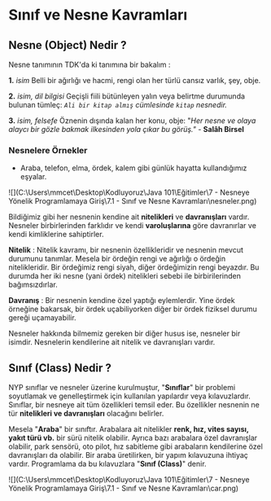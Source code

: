 # Sınıf ve Nesne Kavramları

## Nesne (Object) Nedir ?

Nesne tanımının TDK'da ki tanımına bir bakalım : 

**1.** *isim* Belli bir ağırlığı ve hacmi, rengi olan her türlü cansız varlık, şey, obje.

**2.** *isim, dil bilgisi* Geçişli fiili bütünleyen yalın veya belirtme durumunda bulunan tümleç:
   *`Ali bir kitap almış` cümlesinde `kitap` nesnedir.*

**3.** *isim, felsefe* Öznenin dışında kalan her konu, obje:
   "*Her nesne ve olaya alaycı bir gözle bakmak ilkesinden yola çıkar bu görüş." -* **Salâh Birsel**

### Nesnelere Örnekler

- Araba, telefon, elma, ördek, kalem gibi günlük hayatta kullandığımız eşyalar.

![](C:\Users\mmcet\Desktop\Kodluyoruz\Java 101\Eğitimler\7 - Nesneye Yönelik Programlamaya Giriş\7.1 - Sınıf ve Nesne Kavramları\nesneler.png)

Bildiğimiz gibi her nesnenin kendine ait **nitelikleri** ve **davranışları** vardır. Nesneler birbirlerinden farklıdır ve kendi **varoluşlarına** göre davranırlar ve kendi kimliklerine sahiptirler.

**Nitelik** : Nitelik kavramı, bir nesnenin özellikleridir ve nesnenin mevcut durumunu tanımlar. Mesela bir ördeğin rengi ve ağırlığı o ördeğin nitelikleridir. Bir ördeğimiz rengi siyah, diğer ördeğimizin rengi beyazdır. Bu durumda her iki nesne (yani ördek) nitelikleri sebebi ile birbirilerinden bağımsızdırlar.

**Davranış** : Bir nesnenin kendine özel yaptığı eylemlerdir. Yine ördek örneğine bakarsak, bir ördek uçabiliyorken diğer bir ördek fiziksel durumu gereği uçamayabilir. 

Nesneler hakkında bilmemiz gereken bir diğer husus ise, nesneler bir isimdir. Nesnelerin kendilerine ait nitelik ve davranışları vardır. 

## Sınıf (Class) Nedir ?

NYP sınıflar ve nesneler üzerine kurulmuştur, "**Sınıflar**" bir problemi soyutlamak ve genelleştirmek için kullanılan yapılardır veya kılavuzlardır. Sınıflar, bir nesneye ait tüm özellikleri temsil eder. Bu özellikler nesnenin ne tür **nitelikleri ve davranışları** olacağını belirler. 

Mesela "**Araba**" bir sınıftır. Arabalara ait nitelikler **renk, hız, vites sayısı, yakıt türü vb.** bir sürü nitelik olabilir. Ayrıca bazı arabalara özel davranışlar olabilir, park sensörü, oto pilot, hız sabitleme gibi arabaların kendilerine özel davranışları da olabilir. Bir araba üretilirken, bir yapım kılavuzuna ihtiyaç vardır. Programlama da bu kılavuzlara "**Sınıf (Class)**" denir.

![](C:\Users\mmcet\Desktop\Kodluyoruz\Java 101\Eğitimler\7 - Nesneye Yönelik Programlamaya Giriş\7.1 - Sınıf ve Nesne Kavramları\car.png)
